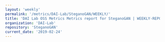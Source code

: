 ```yaml
---
layout: 'weekly'
permalink: '/metrics/DAI-Lab/SteganoGAN/WEEKLY/'
title: 'DAI Lab OSS Metrics Metrics report for SteganoGAN | WEEKLY-REPORT-2019-02-24'
organization: 'DAI-Lab'
repository: 'SteganoGAN'
current_date: '2019-02-24'
---
```

